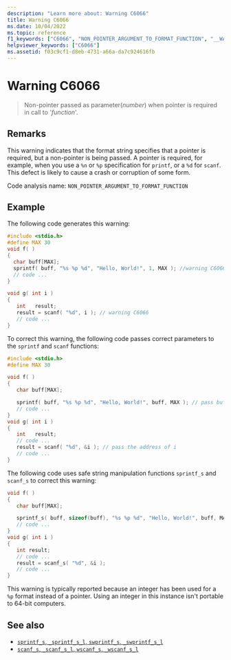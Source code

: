 ```yaml
---
description: "Learn more about: Warning C6066"
title: Warning C6066
ms.date: 10/04/2022
ms.topic: reference
f1_keywords: ["C6066", "NON_POINTER_ARGUMENT_TO_FORMAT_FUNCTION", "__WARNING_NON_POINTER_ARGUMENT_TO_FORMAT_FUNCTION"]
helpviewer_keywords: ["C6066"]
ms.assetid: f03c9cf1-d8eb-4731-a66a-da7c924616fb
---
```

# Warning C6066

> Non-pointer passed as parameter(*number*) when pointer is required in call to '*function*'.

## Remarks

This warning indicates that the format string specifies that a pointer is required, but a non-pointer is being passed. A pointer is required, for example, when you use a `%n` or `%p` specification for `printf`, or a `%d` for `scanf`. This defect is likely to cause a crash or corruption of some form.

Code analysis name: `NON_POINTER_ARGUMENT_TO_FORMAT_FUNCTION`

## Example

The following code generates this warning:

```cpp
#include <stdio.h>
#define MAX 30
void f( )
{
  char buff[MAX];
  sprintf( buff, "%s %p %d", "Hello, World!", 1, MAX ); //warning C6066
  // code ...
}

void g( int i )
{
   int   result;
   result = scanf( "%d", i ); // warning C6066
   // code ...
}
```

To correct this warning, the following code passes correct parameters to the `sprintf` and `scanf` functions:

```cpp
#include <stdio.h>
#define MAX 30

void f( )
{
   char buff[MAX];

   sprintf( buff, "%s %p %d", "Hello, World!", buff, MAX ); // pass buff
   // code ...
}
void g( int i )
{
   int   result;
   // code ...
   result = scanf( "%d", &i ); // pass the address of i
   // code ...
}
```

The following code uses safe string manipulation functions `sprintf_s` and `scanf_s` to correct this warning:

```cpp
void f( )
{
   char buff[MAX];

   sprintf_s( buff, sizeof(buff), "%s %p %d", "Hello, World!", buff, MAX );
   // code ...
}
void g( int i )
{
   int result;
   // code ...
   result = scanf_s( "%d", &i );
   // code ...
}
```

This warning is typically reported because an integer has been used for a `%p` format instead of a pointer. Using an integer in this instance isn't portable to 64-bit computers.

## See also

- [`sprintf_s`, `_sprintf_s_l`, `swprintf_s`, `_swprintf_s_l`](../c-runtime-library/reference/sprintf-s-sprintf-s-l-swprintf-s-swprintf-s-l.md)
- [`scanf_s`, `_scanf_s_l`, `wscanf_s`, `_wscanf_s_l`](../c-runtime-library/reference/scanf-s-scanf-s-l-wscanf-s-wscanf-s-l.md)
